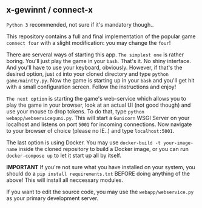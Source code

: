 x-gewinnt / connect-x
----------------------
`Python 3` recommended, not sure if it's mandatory though..

This repository contains a full and final implementation of the popular game `connect four` with a slight modification:
you may change the `four`!

There are serveral ways of starting this app.
`The simplest one` is rather boring. You'll just play the game in your `bash`.
That's it. No shiny interface. And you'll have to use your keyboard, obviously.
However, if that's the desired option, just `cd` into your cloned directory and type `python game/maintty.py`.
Now the game is starting up in your `bash` and you'll get hit with a small configuration screen. Follow the instructions and enjoy!

`The next option` is starting the game's web-service which allows you to play the game in your browser, look at an actual UI (not good though) and use your mouse to drop tokens. To do that, type `python webapp/webserviceguni.py`. This will start a `Gunicorn` WSGI Server on your localhost and listens on port `5001` for incoming connections.
Now navigate to your browser of choice (please no IE..) and type `localhost:5001`.

The last option is using Docker. You may use `docker-build -t your-image-name` inside the cloned repository to build a Docker image, or you can run `docker-compose up` to let it start up all by itself.

**IMPORTANT**
If you're not sure what you have installed on your system, you should do a `pip install requirements.txt` BEFORE doing anything of the above! This will install all neccessary modules. 

If you want to edit the source code, you may use the `webapp/webservice.py` as your primary development server. 
